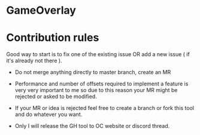 # GameOverlay

# Contribution rules
Good way to start is to fix one of the existing issue OR add a new issue ( if it's already not there ).

- Do not merge anything directly to master branch, create an MR

- Performance and number of offsets required to implement a feature is very very important to me so due to this reason your MR might be rejected or asked to be modified.

- If your MR or idea is rejected feel free to create a branch or fork this tool and do whatever you want.

- Only I will release the GH tool to OC website or discord thread.
